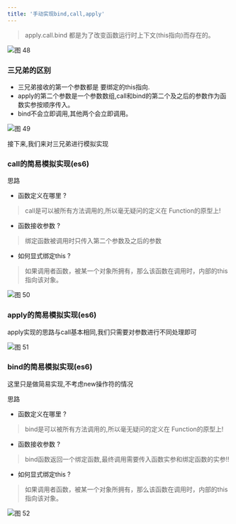 ```yaml
---
title: '手动实现bind,call,apply'
---
```


> apply.call.bind 都是为了改变函数运行时上下文(this指向)而存在的。

![图 48](https://wonganber-picgo.oss-cn-hangzhou.aliyuncs.com/picgo/2021-03-23-20-55-36.png)  

### 三兄弟的区别

- 三兄弟接收的第一个参数都是 要绑定的this指向.
- apply的第二个参数是一个参数数组,call和bind的第二个及之后的参数作为函数实参按顺序传入。
- bind不会立即调用,其他两个会立即调用。

![图 49](https://wonganber-picgo.oss-cn-hangzhou.aliyuncs.com/picgo/2021-03-23-20-56-27.png)  

接下来,我们来对三兄弟进行模拟实现

### call的简易模拟实现(es6)

思路

- 函数定义在哪里 ?

> call是可以被所有方法调用的,所以毫无疑问的定义在 Function的原型上!

- 函数接收参数 ?

> 绑定函数被调用时只传入第二个参数及之后的参数

- 如何显式绑定this ?

> 如果调用者函数，被某一个对象所拥有，那么该函数在调用时，内部的this指向该对象。

![图 50](https://wonganber-picgo.oss-cn-hangzhou.aliyuncs.com/picgo/2021-03-23-21-01-35.png)  

### apply的简易模拟实现(es6)

apply实现的思路与call基本相同,我们只需要对参数进行不同处理即可

![图 51](https://wonganber-picgo.oss-cn-hangzhou.aliyuncs.com/picgo/2021-03-23-21-01-55.png)  

### bind的简易模拟实现(es6)

这里只是做简易实现,不考虑new操作符的情况

思路

- 函数定义在哪里 ?

> bind是可以被所有方法调用的,所以毫无疑问的定义在 Function的原型上!

- 函数接收参数 ?

> bind函数返回一个绑定函数,最终调用需要传入函数实参和绑定函数的实参!!

- 如何显式绑定this ?

> 如果调用者函数，被某一个对象所拥有，那么该函数在调用时，内部的this指向该对象。

![图 52](https://wonganber-picgo.oss-cn-hangzhou.aliyuncs.com/picgo/2021-03-23-21-02-12.png)  
